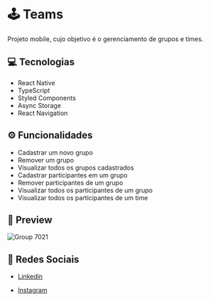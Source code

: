 # 🕹️ Teams
Projeto mobile, cujo objetivo é o gerenciamento de grupos e times.


## 💻 Tecnologias
- React Native
- TypeScript
- Styled Components
- Async Storage
- React Navigation


## ⚙️ Funcionalidades
- Cadastrar um novo grupo
- Remover um grupo
- Visualizar todos os grupos cadastrados
- Cadastrar participantes em um grupo
- Remover participantes de um grupo
- Visualizar todos os participantes de um grupo
- Visualizar todos os participantes de um time


## 🎨 Preview
![Group 7021](https://github.com/matheusfelipetp/app-teams/assets/102761014/72dee2eb-4338-4878-bc86-169cb732e487)

## 📱 Redes Sociais
- [Linkedin](https://www.linkedin.com/in/matheusfelipetp/)

- [Instagram](https://www.instagram.com/matheusfelipetp/)
